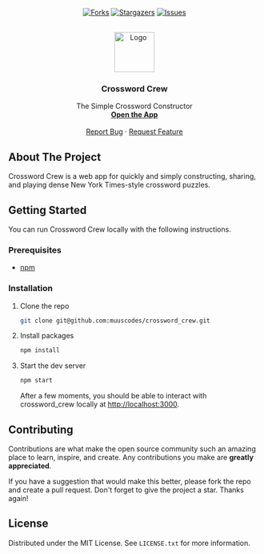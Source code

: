 <!-- README adapted from https://github.com/othneildrew/Best-README-Template -->

<!-- PROJECT SHIELDS -->
<div align="center">

<a href="">[![Forks][forks-shield]][forks-url]</a>
<a href="">[![Stargazers][stars-shield]][stars-url]</a>
<a href="">[![Issues][issues-shield]][issues-url]</a>

</div>

<!-- PROJECT LOGO -->
<br />
<div align="center">
  <a href="https://github.com/muuscodes/crossword_crew">
    <img src="src/img/favicon.jpg" alt="Logo" width="80" height="80">
  </a>

<h3 align="center">Crossword Crew</h3>

  <p align="center">
    The Simple Crossword Constructor
    <br />
    <a href="https://crossword_Crew.app" target="_blank" rel="noreferrer"><strong>Open the App</strong></a>
    <br />
    <br />
    <a href="https://github.com/muuscodes/crossword_crew/issues/new?labels=bug&template=bug-report---.md">Report Bug</a>
    ·
    <a href="https://github.com/muuscodes/crossword_crew/issues/new?labels=enhancement&template=feature-request---.md">Request Feature</a>
  </p>
</div>

## About The Project

Crossword Crew is a web app for quickly and simply constructing, sharing, and
playing dense New York Times-style crossword puzzles.

## Getting Started

You can run Crossword Crew locally with the following instructions.

### Prerequisites

- [npm][npm-install-url]

### Installation

1. Clone the repo
   ```sh
   git clone git@github.com:muuscodes/crossword_crew.git
   ```
2. Install packages
   ```sh
   npm install
   ```
3. Start the dev server

   ```sh
   npm start
   ```

   After a few moments, you should be able to interact with crossword_crew locally
   at [http://localhost:3000](http://localhost:3000).

## Contributing

Contributions are what make the open source community such an amazing place to
learn, inspire, and create. Any contributions you make are **greatly
appreciated**.

If you have a suggestion that would make this better, please fork the repo and
create a pull request. Don't forget to give the project a star. Thanks again!

## License

Distributed under the MIT License. See `LICENSE.txt` for more information.

<!-- MARKDOWN LINKS & IMAGES -->
<!-- https://www.markdownguide.org/basic-syntax/#reference-style-links -->

[forks-shield]: https://img.shields.io/github/forks/muuscodes/crossword_crew.svg?style=for-the-badge
[forks-url]: https://github.com/muuscodes/crossword_crew/network/members
[stars-shield]: https://img.shields.io/github/stars/muuscodes/crossword_crew.svg?style=for-the-badge
[stars-url]: https://github.com/muuscodes/crossword_crew/stargazers
[issues-shield]: https://img.shields.io/github/issues/muuscodes/crossword_crew.svg?style=for-the-badge
[issues-url]: https://github.com/muuscodes/crossword_crew/issues
[npm-install-url]: https://docs.npmjs.com/cli/v9/configuring-npm/install?v=true
